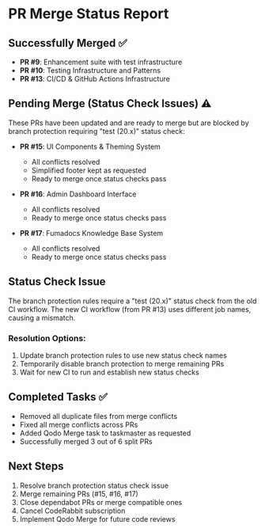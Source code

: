 # PR Merge Status Report

## Successfully Merged ✅
- **PR #9**: Enhancement suite with test infrastructure
- **PR #10**: Testing Infrastructure and Patterns  
- **PR #13**: CI/CD & GitHub Actions Infrastructure

## Pending Merge (Status Check Issues) ⚠️
These PRs have been updated and are ready to merge but are blocked by branch protection requiring "test (20.x)" status check:

- **PR #15**: UI Components & Theming System
  - All conflicts resolved
  - Simplified footer kept as requested
  - Ready to merge once status checks pass

- **PR #16**: Admin Dashboard Interface  
  - All conflicts resolved
  - Ready to merge once status checks pass

- **PR #17**: Fumadocs Knowledge Base System
  - All conflicts resolved  
  - Ready to merge once status checks pass

## Status Check Issue
The branch protection rules require a "test (20.x)" status check from the old CI workflow. The new CI workflow (from PR #13) uses different job names, causing a mismatch. 

### Resolution Options:
1. Update branch protection rules to use new status check names
2. Temporarily disable branch protection to merge remaining PRs
3. Wait for new CI to run and establish new status checks

## Completed Tasks ✅
- Removed all duplicate files from merge conflicts
- Fixed all merge conflicts across PRs
- Added Qodo Merge task to taskmaster as requested
- Successfully merged 3 out of 6 split PRs

## Next Steps
1. Resolve branch protection status check issue
2. Merge remaining PRs (#15, #16, #17)
3. Close dependabot PRs or merge compatible ones
4. Cancel CodeRabbit subscription
5. Implement Qodo Merge for future code reviews